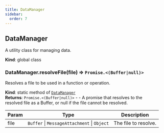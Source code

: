 ```yaml
---
title: DataManager
sidebar:
  order: 7
---
```




## DataManager
A utility class for managing data.

**Kind**: global class  
<a name="DataManager.resolveFile"></a>

### DataManager.resolveFile(file) ⇒ <code>Promise.&lt;(Buffer\|null)&gt;</code>
Resolves a file to be used in a function or operation.

**Kind**: static method of [<code>DataManager</code>](#DataManager)  
**Returns**: <code>Promise.&lt;(Buffer\|null)&gt;</code> - - A promise that resolves to the resolved file as a Buffer, or null if the file cannot be resolved.  

| Param | Type | Description |
| --- | --- | --- |
| file | <code>Buffer</code> \| <code>MessageAttachment</code> \| <code>Object</code> | The file to resolve. |

